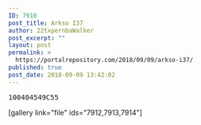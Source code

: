 ```yaml
---
ID: 7910
post_title: Arkso I37
author: 22txpernbaWalker
post_excerpt: ""
layout: post
permalink: >
  https://portalrepository.com/2018/09/09/arkso-i37/
published: true
post_date: 2018-09-09 13:42:02
---
```

<pre>100404549C55</pre>
[gallery link="file" ids="7912,7913,7914"]